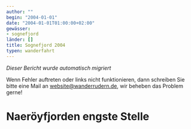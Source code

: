 ```yaml
---
author: ""
begin: "2004-01-01"
date: "2004-01-01T01:00:00+02:00"
gewässer:
- sognefjord
länder: []
title: Sognefjord 2004
typen: wanderfahrt
---
```



*Dieser Bericht wurde automatisch migriert*

Wenn Fehler auftreten oder links nicht funktionieren, dann schreiben Sie bitte eine Mail an website@wanderrudern.de, wir beheben das Problem gerne!



# Naeröyfjorden engste Stelle


